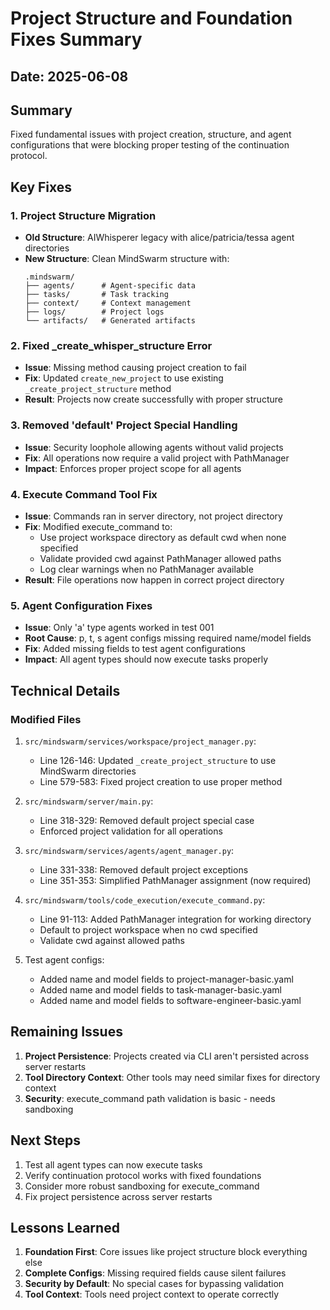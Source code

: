 # Project Structure and Foundation Fixes Summary

## Date: 2025-06-08

## Summary
Fixed fundamental issues with project creation, structure, and agent configurations that were blocking proper testing of the continuation protocol.

## Key Fixes

### 1. Project Structure Migration
- **Old Structure**: AIWhisperer legacy with alice/patricia/tessa agent directories
- **New Structure**: Clean MindSwarm structure with:
  ```
  .mindswarm/
  ├── agents/      # Agent-specific data
  ├── tasks/       # Task tracking
  ├── context/     # Context management
  ├── logs/        # Project logs
  └── artifacts/   # Generated artifacts
  ```

### 2. Fixed _create_whisper_structure Error
- **Issue**: Missing method causing project creation to fail
- **Fix**: Updated `create_new_project` to use existing `_create_project_structure` method
- **Result**: Projects now create successfully with proper structure

### 3. Removed 'default' Project Special Handling
- **Issue**: Security loophole allowing agents without valid projects
- **Fix**: All operations now require a valid project with PathManager
- **Impact**: Enforces proper project scope for all agents

### 4. Execute Command Tool Fix
- **Issue**: Commands ran in server directory, not project directory
- **Fix**: Modified execute_command to:
  - Use project workspace directory as default cwd when none specified
  - Validate provided cwd against PathManager allowed paths
  - Log clear warnings when no PathManager available
- **Result**: File operations now happen in correct project directory

### 5. Agent Configuration Fixes
- **Issue**: Only 'a' type agents worked in test 001
- **Root Cause**: p, t, s agent configs missing required name/model fields
- **Fix**: Added missing fields to test agent configurations
- **Impact**: All agent types should now execute tasks properly

## Technical Details

### Modified Files
1. `src/mindswarm/services/workspace/project_manager.py`:
   - Line 126-146: Updated `_create_project_structure` to use MindSwarm directories
   - Line 579-583: Fixed project creation to use proper method

2. `src/mindswarm/server/main.py`:
   - Line 318-329: Removed default project special case
   - Enforced project validation for all operations

3. `src/mindswarm/services/agents/agent_manager.py`:
   - Line 331-338: Removed default project exceptions
   - Line 351-353: Simplified PathManager assignment (now required)

4. `src/mindswarm/tools/code_execution/execute_command.py`:
   - Line 91-113: Added PathManager integration for working directory
   - Default to project workspace when no cwd specified
   - Validate cwd against allowed paths

5. Test agent configs:
   - Added name and model fields to project-manager-basic.yaml
   - Added name and model fields to task-manager-basic.yaml  
   - Added name and model fields to software-engineer-basic.yaml

## Remaining Issues

1. **Project Persistence**: Projects created via CLI aren't persisted across server restarts
2. **Tool Directory Context**: Other tools may need similar fixes for directory context
3. **Security**: execute_command path validation is basic - needs sandboxing

## Next Steps

1. Test all agent types can now execute tasks
2. Verify continuation protocol works with fixed foundations
3. Consider more robust sandboxing for execute_command
4. Fix project persistence across server restarts

## Lessons Learned

1. **Foundation First**: Core issues like project structure block everything else
2. **Complete Configs**: Missing required fields cause silent failures
3. **Security by Default**: No special cases for bypassing validation
4. **Tool Context**: Tools need project context to operate correctly